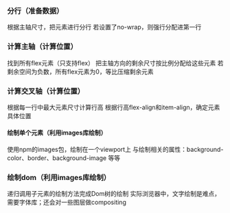 ### 分行（准备数据）
根据主轴尺寸，把元素进行分行
若设置了no-wrap，则强行分配进第一行

### 计算主轴（计算位置）
找到所有flex元素（只支持flex）
把主轴方向的剩余尺寸按比例分配给这些元素
若剩余空间为负数，所有flex元素为0，等比压缩剩余元素

### 计算交叉轴（计算位置）
根据每一行中最大元素尺寸计算行高
根据行高flex-align和item-align，确定元素具体位置

#### 绘制单个元素（利用images库绘制）
使用npm的images包，绘制在一个viewport上
与绘制相关的属性：background-color、border、background-image 等等

### 绘制dom（利用images库绘制）  
递归调用子元素的绘制方法完成Dom树的绘制
实际浏览器中，文字绘制是难点，需要字体库；还会对一些图层做compositing